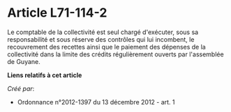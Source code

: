 # Article L71-114-2

Le comptable de la collectivité est seul chargé d'exécuter, sous sa responsabilité et sous réserve des contrôles qui lui
incombent, le recouvrement des recettes ainsi que le paiement des dépenses de la collectivité dans la limite des crédits
régulièrement ouverts par l'assemblée de Guyane.

**Liens relatifs à cet article**

_Créé par_:

  - Ordonnance n°2012-1397 du 13 décembre 2012 - art. 1
